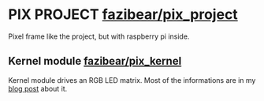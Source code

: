 # PIX PROJECT [fazibear/pix_project](https://github.com/fazibear/pix_project)

Pixel frame like the project, but with raspberry pi inside.

## Kernel module [fazibear/pix_kernel](https://github.com/fazibear/pix_kernel)

Kernel module drives an RGB LED matrix. Most of the informations are in my [blog post](https://blog.fazibear.me/the-beginners-guide-to-linux-kernel-module-raspberry-pi-and-led-matrix-790e8236e8e9) about it.
